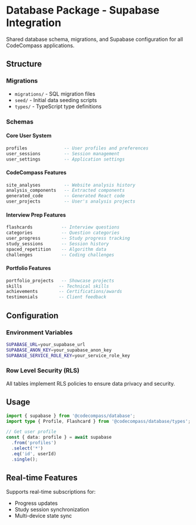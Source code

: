 # Database Package - Supabase Integration

Shared database schema, migrations, and Supabase configuration for all CodeCompass applications.

## Structure

### Migrations
- `migrations/` - SQL migration files
- `seed/` - Initial data seeding scripts
- `types/` - TypeScript type definitions

### Schemas

#### Core User System
```sql
profiles              -- User profiles and preferences
user_sessions         -- Session management
user_settings         -- Application settings
```

#### CodeCompass Features
```sql
site_analyses         -- Website analysis history
analysis_components   -- Extracted components
generated_code        -- Generated React code
user_projects         -- User's analysis projects
```

#### Interview Prep Features
```sql
flashcards           -- Interview questions
categories           -- Question categories
user_progress        -- Study progress tracking
study_sessions       -- Session history
spaced_repetition    -- Algorithm data
challenges           -- Coding challenges
```

#### Portfolio Features
```sql
portfolio_projects   -- Showcase projects
skills              -- Technical skills
achievements        -- Certifications/awards
testimonials        -- Client feedback
```

## Configuration

### Environment Variables
```bash
SUPABASE_URL=your_supabase_url
SUPABASE_ANON_KEY=your_supabase_anon_key
SUPABASE_SERVICE_ROLE_KEY=your_service_role_key
```

### Row Level Security (RLS)
All tables implement RLS policies to ensure data privacy and security.

## Usage

```typescript
import { supabase } from '@codecompass/database';
import type { Profile, Flashcard } from '@codecompass/database/types';

// Get user profile
const { data: profile } = await supabase
  .from('profiles')
  .select('*')
  .eq('id', userId)
  .single();
```

## Real-time Features

Supports real-time subscriptions for:
- Progress updates
- Study session synchronization
- Multi-device state sync

